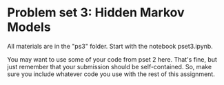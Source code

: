 Problem set 3: Hidden Markov Models
============

All materials are in the "ps3" folder. Start with the notebook pset3.ipynb.

You may want to use some of your code from pset 2 here. That's fine, but just remember that your submission should be self-contained. So, make sure you include whatever code you use with the rest of this assignment.
